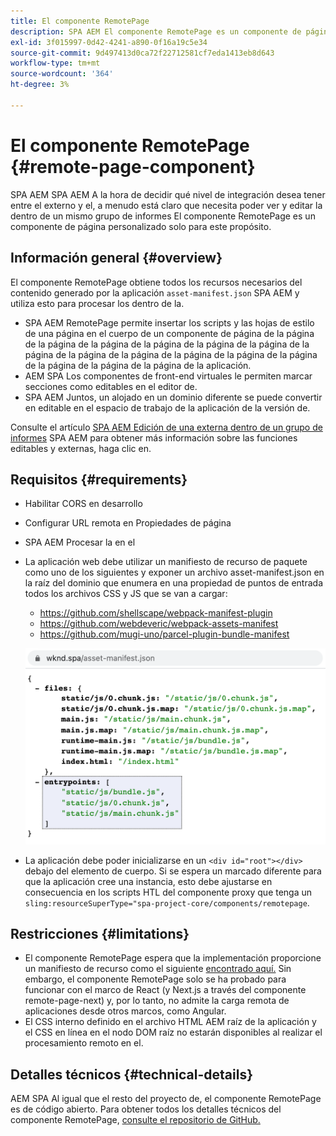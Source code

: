 ```yaml
---
title: El componente RemotePage
description: SPA AEM El componente RemotePage es un componente de página personalizado para editar el grupo de informes de React de forma remota dentro de los grupos de informes de.
exl-id: 3f015997-0d42-4241-a890-0f16a19c5e34
source-git-commit: 9d497413d0ca72f22712581cf7eda1413eb8d643
workflow-type: tm+mt
source-wordcount: '364'
ht-degree: 3%

---
```


# El componente RemotePage {#remote-page-component}

SPA AEM SPA AEM A la hora de decidir qué nivel de integración desea tener entre el externo y el, a menudo está claro que necesita poder ver y editar la dentro de un mismo grupo de informes El componente RemotePage es un componente de página personalizado solo para este propósito.

## Información general {#overview}

El componente RemotePage obtiene todos los recursos necesarios del contenido generado por la aplicación `asset-manifest.json` SPA AEM y utiliza esto para procesar los dentro de la.

* SPA AEM RemotePage permite insertar los scripts y las hojas de estilo de una página en el cuerpo de un componente de página de la página de la página de la página de la página de la página de la página de la página de la página de la página de la página de la página de la página de la página de la página de la página de la aplicación.
* AEM SPA Los componentes de front-end virtuales le permiten marcar secciones como editables en el editor de.
* SPA AEM Juntos, un alojado en un dominio diferente se puede convertir en editable en el espacio de trabajo de la aplicación de la versión de.

Consulte el artículo [SPA AEM Edición de una externa dentro de un grupo de informes](spa-edit-external.md) SPA AEM para obtener más información sobre las funciones editables y externas, haga clic en.

## Requisitos  {#requirements}

* Habilitar CORS en desarrollo
* Configurar URL remota en Propiedades de página
* SPA AEM Procesar la en el
* La aplicación web debe utilizar un manifiesto de recurso de paquete como uno de los siguientes y exponer un archivo asset-manifest.json en la raíz del dominio que enumera en una propiedad de puntos de entrada todos los archivos CSS y JS que se van a cargar:
   * https://github.com/shellscape/webpack-manifest-plugin
   * https://github.com/webdeveric/webpack-assets-manifest
   * https://github.com/mugi-uno/parcel-plugin-bundle-manifest

  ![Puntos de entrada](assets/asset-manifest-entrypoints.png)

* La aplicación debe poder inicializarse en un `<div id="root"></div>` debajo del elemento de cuerpo. Si se espera un marcado diferente para que la aplicación cree una instancia, esto debe ajustarse en consecuencia en los scripts HTL del componente proxy que tenga un `sling:resourceSuperType="spa-project-core/components/remotepage`.

## Restricciones {#limitations}

* El componente RemotePage espera que la implementación proporcione un manifiesto de recurso como el siguiente [encontrado aquí.](https://github.com/shellscape/webpack-manifest-plugin) Sin embargo, el componente RemotePage solo se ha probado para funcionar con el marco de React (y Next.js a través del componente remote-page-next) y, por lo tanto, no admite la carga remota de aplicaciones desde otros marcos, como Angular.
* El CSS interno definido en el archivo HTML AEM raíz de la aplicación y el CSS en línea en el nodo DOM raíz no estarán disponibles al realizar el procesamiento remoto en el.

## Detalles técnicos {#technical-details}

AEM SPA Al igual que el resto del proyecto de, el componente RemotePage es de código abierto. Para obtener todos los detalles técnicos del componente RemotePage, [consulte el repositorio de GitHub.](https://github.com/adobe/aem-spa-project-core/tree/master/ui.apps/src/main/content/jcr_root/apps/spa-project-core/components/remotepage)
